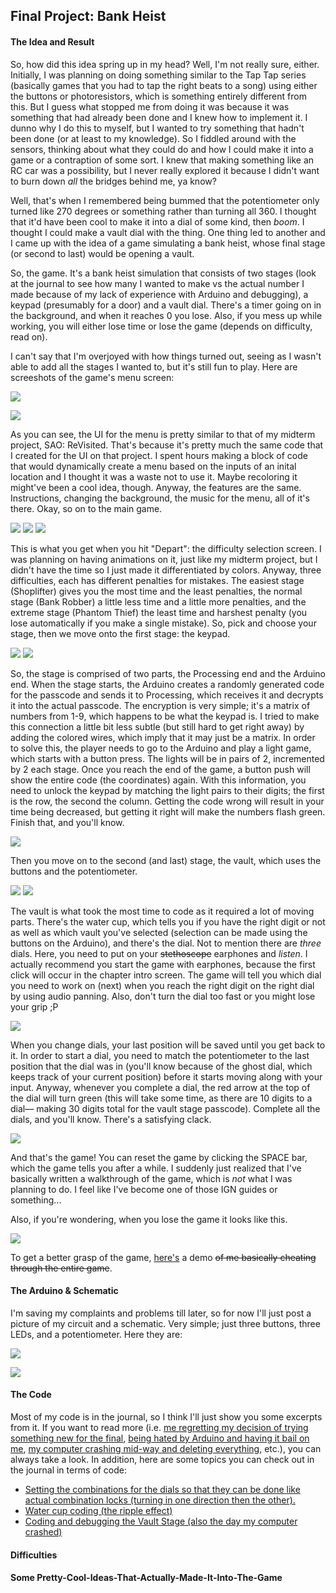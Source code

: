 ## Final Project: Bank Heist

#### The Idea and Result

So, how did this idea spring up in my head? Well, I'm not really sure, either. Initially, I was planning on doing something similar to the Tap Tap series (basically games that you had to tap the right beats to a song) using either the buttons or photoresistors, which is something entirely different from this. But I guess what stopped me from doing it was because it was something that had already been done and I knew how to implement it. I dunno why I do this to myself, but I wanted to try something that hadn't been done (or at least to my knowledge). So I fiddled around with the sensors, thinking about what they could do and how I could make it into a game or a contraption of some sort. I knew that making something like an RC car was a possibility, but I never really explored it because I didn't want to burn down *all* the bridges behind me, ya know?

Well, that's when I remembered being bummed that the potentiometer only turned like 270 degrees or something rather than turning all 360. I thought that it'd have been cool to make it into a dial of some kind, then *boom*. I thought I could make a vault dial with the thing. One thing led to another and I came up with the idea of a game simulating a bank heist, whose final stage (or second to last) would be opening a vault.

So, the game. It's a bank heist simulation that consists of two stages (look at the journal to see how many I wanted to make vs the actual number I made because of my lack of experience with Arduino and debugging), a keypad (presumably for a door) and a vault dial. There's a timer going on in the background, and when it reaches 0 you lose. Also, if you mess up while working, you will either lose time or lose the game (depends on difficulty, read on).

I can't say that I'm overjoyed with how things turned out, seeing as I wasn't able to add all the stages I wanted to, but it's still fun to play. Here are screeshots of the game's menu screen:

![](IM_AssignmentFinal_Screenshot01.png)

![](IM_AssignmentFinal_Screenshot02.png)

As you can see, the UI for the menu is pretty similar to that of my midterm project, SAO: ReVisited. That's because it's pretty much the same code that I created for the UI on that project. I spent hours making a block of code that would dynamically create a menu based on the inputs of an inital location and I thought it was a waste not to use it. Maybe recoloring it might've been a cool idea, though. Anyway, the features are the same. Instructions, changing the background, the music for the menu, all of it's there. Okay, so on to the main game.

![](IM_AssignmentFinal_Screenshot03.png)
![](IM_AssignmentFinal_Screenshot04.png)
![](IM_AssignmentFinal_Screenshot05.png)

This is what you get when you hit "Depart": the difficulty selection screen. I was planning on having animations on it, just like my midterm project, but I didn't have the time so I just made it differentiated by colors. Anyway, three difficulties, each has different penalties for mistakes. The easiest stage (Shoplifter) gives you the most time and the least penalties, the normal stage (Bank Robber) a little less time and a little more penalties, and the extreme stage (Phantom Thief) the least time and harshest penalty (you lose automatically if you make a single mistake). So, pick and choose your stage, then we move onto the first stage: the keypad.

![](IM_AssignmentFinal_Screenshot06.png)
![](IM_AssignmentFinal_Screenshot07.png)

So, the stage is comprised of two parts, the Processing end and the Arduino end. When the stage starts, the Arduino creates a randomly generated code for the passcode and sends it to Processing, which receives it and decrypts it into the actual passcode. The encryption is very simple; it's a matrix of numbers from 1-9, which happens to be what the keypad is. I tried to make this connection a little bit less subtle (but still hard to get right away) by adding the colored wires, which imply that it may just be a matrix. In order to solve this, the player needs to go to the Arduino and play a light game, which starts with a button press. The lights will be in pairs of 2, incremented by 2 each stage. Once you reach the end of the game, a button push will show the entire code (the coordinates) again. With this information, you need to unlock the keypad by matching the light pairs to their digits; the first is the row, the second the column. Getting the code wrong will result in your time being decreased, but getting it right will make the numbers flash green. Finish that, and you'll know.

![](IM_AssignmentFinal_Screenshot08.png)

Then you move on to the second (and last) stage, the vault, which uses the buttons and the potentiometer.

![](IM_AssignmentFinal_Screenshot09.png)
![](IM_AssignmentFinal_Screenshot10.png)

The vault is what took the most time to code as it required a lot of moving parts. There's the water cup, which tells you if you have the right digit or not as well as which vault you've selected (selection can be made using the buttons on the Arduino), and there's the dial. Not to mention there are *three* dials. Here, you need to put on your ~~stethoscope~~ earphones and *listen*. I actually recommend you start the game with earphones, because the first click will occur in the chapter intro screen. The game will tell you which dial you need to work on (next) when you reach the right digit on the right dial by using audio panning. Also, don't turn the dial too fast or you might lose your grip ;P

![](IM_AssignmentFinal_Screenshot11.png)

When you change dials, your last position will be saved until you get back to it. In order to start a dial, you need to match the potentiometer to the last position that the dial was in (you'll know because of the ghost dial, which keeps track of your current position) before it starts moving along with your input. Anyway, whenever you complete a dial, the red arrow at the top of the dial will turn green (this will take some time, as there are 10 digits to a dial–– making 30 digits total for the vault stage passcode). Complete all the dials, and you'll know. There's a satisfying clack.

![](IM_AssignmentFinal_Screenshot13.png)

And that's the game! You can reset the game by clicking the SPACE bar, which the game tells you after a while. I suddenly just realized that I've basically written a walkthrough of the game, which is *not* what I was planning to do. I feel like I've become one of those IGN guides or something...

Also, if you're wondering, when you lose the game it looks like this.

![](IM_AssignmentFinal_Screenshot14.png)

To get a better grasp of the game, [here's](https://drive.google.com/file/d/12iUUBkXA2SrMG78O81LMNwvz7-xeCH5i/view?usp=sharing) a demo ~~of me basically cheating through the entire game~~.

#### The Arduino & Schematic

I'm saving my complaints and problems till later, so for now I'll just post a picture of my circuit and a schematic. Very simple; just three buttons, three LEDs, and a potentiometer. Here they are:

![](IM_AssignmentFinal_Photo01.jpg)

![](IM_AssignmentFinal_Schematic.jpg)

#### The Code

Most of my code is in the journal, so I think I'll just show you some excerpts from it. If you want to read more (i.e. [me regretting my decision of trying something new for the final](journal.md#day-10), [being hated by Arduino and having it bail on me](journal.md#day-16), [my computer crashing mid-way and deleting everything](journal.md#day-13), etc.), you can always take a look. In addition, here are some topics you can check out in the journal in terms of code:

* [Setting the combinations for the dials so that they can be done like actual combination locks (turning in one direction then the other).](journal.md#day-9)
* [Water cup coding (the ripple effect)](journal.md#day-8)
* [Coding and debugging the Vault Stage (also the day my computer crashed)](journal.md#day-13)



#### Difficulties



#### Some Pretty-Cool-Ideas-That-Actually-Made-It-Into-The-Game
